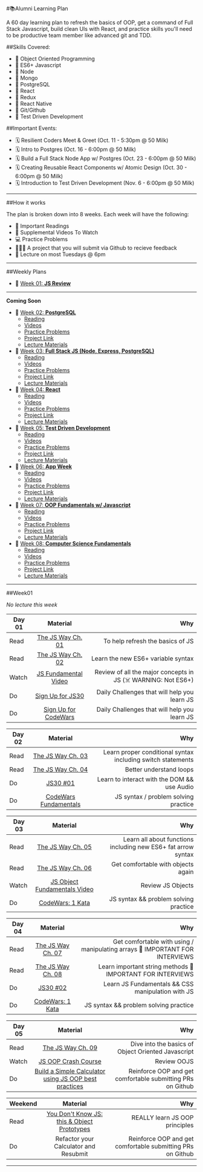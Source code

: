 #📚Alumni Learning Plan

A 60 day learning plan to refresh the basics of OOP, get a command of Full Stack Javascript, build clean UIs with React, and practice skills you'll need to be productive team member like advanced git and TDD.


##Skills Covered:
- 💎 Object Oriented Programming
- 💎 ES6+ Javascript
- 💎 Node
- 💎 Mongo
- 💎 PostgreSQL
- 💎 React
- 💎 Redux
- 💎 React Native
- 💎 Git/Github
- 💎 Test Driven Development

##Important Events:
- 🗓️ Resilient Coders Meet & Greet (Oct. 11 - 5:30pm @ 50 Milk)
- 🗓️ Intro to Postgres (Oct. 16 - 6:00pm @ 50 Milk)
- 🗓️ Build a Full Stack Node App w/ Postgres (Oct. 23 - 6:00pm @ 50 Milk)
- 🗓️ Creating Reusable React Components w/ Atomic Design (Oct. 30 - 6:00pm @ 50 Milk)
- 🗓️ Introduction to Test Driven Development (Nov. 6 - 6:00pm @ 50 Milk)

***

##How it works

The plan is broken down into 8 weeks. Each week will have the following:

- 📖 Important Readings
- 📼 Supplemental Videos To Watch
- 💻 Practice Problems
- 👩🏽‍💻 A project that you will submit via Github to recieve feedback
- 🚌 Lecture on most Tuesdays @ 6pm

***

##Weekly Plans
- 🚀 [Week 01: **JS Review**](#week01)

***
**Coming Soon**
- 🚀 [Week 02: **PostgreSQL**](#week02)
  - [Reading](week02-reading)
  - [Videos](week02-videos)
  - [Practice Problems](week02-practice)
  - [Project Link](week02-project)
  - [Lecture Materials](week02-lecture)
- 🚀 [Week 03: **Full Stack JS (Node, Express, PostgreSQL)**](#week03)
  - [Reading](week03-reading)
  - [Videos](week03-videos)
  - [Practice Problems](week03-practice)
  - [Project Link](week03-project)
  - [Lecture Materials](week03-lecture)
- 🚀 [Week 04: **React**](#week04)
  - [Reading](week04-reading)
  - [Videos](week04-videos)
  - [Practice Problems](week04-practice)
  - [Project Link](week04-project)
  - [Lecture Materials](week04-lecture)
- 🚀 [Week 05: **Test Driven Development**](#week05)
  - [Reading](week05-reading)
  - [Videos](week05-videos)
  - [Practice Problems](week05-practice)
  - [Project Link](week05-project)
  - [Lecture Materials](week05-lecture)
- 🚀 [Week 06: **App Week**](#week06)
  - [Reading](week06-reading)
  - [Videos](week06-videos)
  - [Practice Problems](week06-practice)
  - [Project Link](week06-project)
  - [Lecture Materials](week06-lecture)
- 🚀 [Week 07: **OOP Fundamentals w/ Javascript**](#week07)
  - [Reading](week07-reading)
  - [Videos](week07-videos)
  - [Practice Problems](week07-practice)
  - [Project Link](week07-project)
  - [Lecture Materials](week07-lecture)
- 🚀 [Week 08: **Computer Science Fundamentals**](#week08)
  - [Reading](week08-reading)
  - [Videos](week08-videos)
  - [Practice Problems](week08-practice)
  - [Project Link](week08-project)
  - [Lecture Materials](week08-lecture)

***
##Week01

*No lecture this week*

| Day 01    | Material     | Why   |
| ---------|:-------------:| -----:|
| Read     | [The JS Way Ch. 01](https://github.com/bpesquet/thejsway/blob/master/manuscript/chapter01.md) | To help refresh the basics of JS |
| Read     | [The JS Way Ch. 02](https://github.com/bpesquet/thejsway/blob/master/manuscript/chapter02.md) | Learn the new ES6+ variable syntax |
| Watch    | [JS Fundamental Video](https://youtu.be/vEROU2XtPR8)      | Review of all the major concepts in JS (☠️ WARNING: Not ES6+) |
| Do       | [Sign Up for JS30](https://javascript30.com/)      | Daily Challenges that will help you learn JS |
| Do       | [Sign Up for CodeWars](https://www.codewars.com/)  | Daily Challenges that will help you learn JS  |

| Day 02    | Material     | Why   |
| ---------|:-------------:| -----:|
| Read     | [The JS Way Ch. 03](https://github.com/bpesquet/thejsway/blob/master/manuscript/chapter03.md) | Learn proper conditional syntax including switch statements |
| Read     | [The JS Way Ch. 04](https://github.com/bpesquet/thejsway/blob/master/manuscript/chapter04.md) | Better understand loops |
| Do       | [JS30 #01](https://javascript30.com/)      | Learn to interact with the DOM && use Audio |
| Do       | [CodeWars Fundamentals](https://www.codewars.com/)  | JS syntax / problem solving practice  |

| Day 03    | Material     | Why   |
| ---------|:-------------:| -----:|
| Read     | [The JS Way Ch. 05](https://github.com/bpesquet/thejsway/blob/master/manuscript/chapter05.md) | Learn all about functions including new ES6+ fat arrow syntax |
| Read     | [The JS Way Ch. 06](https://github.com/bpesquet/thejsway/blob/master/manuscript/chapter06.md) | Get comfortable with objects again |
| Watch    | [JS Object Fundamentals Video](https://youtu.be/-e5h4IGKZRY)      | Review JS Objects |
| Do       | [CodeWars: 1 Kata](https://www.codewars.com/)  | JS syntax && problem solving practice  |

| Day 04    | Material     | Why   |
| ---------|:-------------:| -----:|
| Read     | [The JS Way Ch. 07](https://github.com/bpesquet/thejsway/blob/master/manuscript/chapter07.md) | Get comfortable with using / manipulating arrays 🚨 IMPORTANT FOR INTERVIEWS |
| Read     | [The JS Way Ch. 08](https://github.com/bpesquet/thejsway/blob/master/manuscript/chapter08.md) | Learn important string methods 🚨 IMPORTANT FOR INTERVIEWS  |
| Do       | [JS30 #02](https://javascript30.com/)      | Learn JS Fundamentals && CSS manipulation with JS |
| Do       | [CodeWars: 1 Kata](https://www.codewars.com/)  | JS syntax && problem solving practice  |

| Day 05    | Material     | Why   |
| ---------|:-------------:| -----:|
| Read     | [The JS Way Ch. 09](https://github.com/bpesquet/thejsway/blob/master/manuscript/chapter09.md) | Dive into the basics of Object Oriented Javascript |
| Watch    | [JS OOP Crash Course](https://youtu.be/vDJpGenyHaA)      | Review OOJS |
| Do       | [Build a Simple Calculator using JS OOP best practices]()  | Reinforce OOP and get comfortable submitting PRs on Github  |

| Weekend    | Material     | Why   |
| ---------|:-------------:| -----:|
| Read     | [You Don't Know JS: this & Object Prototypes](https://github.com/getify/You-Dont-Know-JS/blob/master/this%20&%20object%20prototypes/README.md#you-dont-know-js-this--object-prototypes) | REALLY learn JS OOP principles |
| Do       | Refactor your Calculator and Resubmit  | Reinforce OOP and get comfortable submitting PRs on Github  |

***
